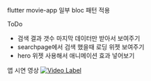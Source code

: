 flutter movie-app 
일부 bloc 패턴 적용

ToDo
- 검색 결과 갯수 마지막 데이터만 받아서 보여주기
- searchpage에서 검색 했을때 로딩 위젯 보여주기
- hero 위젯 사용해서 애니메이션 효과 넣어보기

앱 시연 영상
[![Video Label](http://img.youtube.com/vi/UHt4w0021fk/0.jpg)](https://youtu.be/UHt4w0021fk) 
